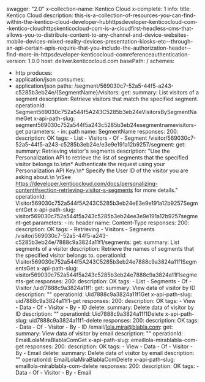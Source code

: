 swagger: "2.0"
x-collection-name: Kentico Cloud
x-complete: 1
info:
  title: Kentico Cloud
  description: this-is-a-collection-of-resources-you-can-find-within-the-kentico-cloud-developer-hubhttpsdeveloper-kenticocloud-com--kentico-cloudhttpskenticocloud-com-is-a-cloudfirst-headless-cms-that-allows-you-to-distribute-content-to-any-channel-and-device-websites-mobile-devices-mixed-reality-devices-presentation-kiosks-etc--through-an-api-certain-apis-require-that-you-include-the-authorization-header--find-more-in-httpsdeveloper-kenticocloud-comreferenceauthentication-
  version: 1.0.0
host: deliver.kenticocloud.com
basePath: /
schemes:
- http
produces:
- application/json
consumes:
- application/json
paths:
  /segment/569030c7-52a5-44f5-a243-c5285b3eb24e/{SegmentName}/visitors:
    get:
      summary: List visitors of a segment
      description: Retrieve visitors that match the specified segment.
      operationId: Segment569030c752a544f5A243C5285b3eb24eVisitorsBySegmentNameGet
      x-api-path-slug: segment569030c752a544f5a243c5285b3eb24esegmentnamevisitors-get
      parameters:
      - in: path
        name: SegmentName
      responses:
        200:
          description: OK
      tags:
      - List
      - Visitors
      - Of
      - Segment
  /visitor/569030c7-52a5-44f5-a243-c5285b3eb24e/e3e9e191a12b9257/segment:
    get:
      summary: Retrieving visitor's segments
      description: "Use the Personalization API to retrieve the list of segments that
        the specified visitor belongs to.\n\n* Authenticate the request using your
        Personalization API Key.\n* Specify the User ID of the visitor you are asking
        about.\n \nSee <https://developer.kenticocloud.com/docs/personalizing-content#section-retrieving-visitor-s-segments>
        for more details."
      operationId: Visitor569030c752a544f5A243C5285b3eb24eE3e9e191a12b9257SegmentGet
      x-api-path-slug: visitor569030c752a544f5a243c5285b3eb24ee3e9e191a12b9257segment-get
      parameters:
      - in: header
        name: Content-Type
      responses:
        200:
          description: OK
      tags:
      - Retrieving
      - Visitors
      - Segments
  /visitor/569030c7-52a5-44f5-a243-c5285b3eb24e/7888c9a3824a11f1/segments:
    get:
      summary: List segments of a visitor
      description: Retrieve the names of segments that the specified visitor belongs
        to.
      operationId: Visitor569030c752a544f5A243C5285b3eb24e7888c9a3824a11f1SegmentsGet
      x-api-path-slug: visitor569030c752a544f5a243c5285b3eb24e7888c9a3824a11f1segments-get
      responses:
        200:
          description: OK
      tags:
      - List
      - Segments
      - Of
      - Visitor
  /uid/7888c9a3824a11f1:
    get:
      summary: View data of visitor by ID
      description: ""
      operationId: Uid7888c9a3824a11f1Get
      x-api-path-slug: uid7888c9a3824a11f1-get
      responses:
        200:
          description: OK
      tags:
      - View
      - Data
      - Of
      - Visitor
      - By
      - ID
    delete:
      summary: Delete data of visitor by ID
      description: ""
      operationId: Uid7888c9a3824a11f1Delete
      x-api-path-slug: uid7888c9a3824a11f1-delete
      responses:
        200:
          description: OK
      tags:
      - Data
      - Of
      - Visitor
      - By
      - ID
  /email/lola.mira@blabla.com:
    get:
      summary: View data of visitor by email
      description: ""
      operationId: EmailLolaMiraBlablaComGet
      x-api-path-slug: emaillola-mirablabla-com-get
      responses:
        200:
          description: OK
      tags:
      - View
      - Data
      - Of
      - Visitor
      - By
      - Email
    delete:
      summary: Delete data of visitor by email
      description: ""
      operationId: EmailLolaMiraBlablaComDelete
      x-api-path-slug: emaillola-mirablabla-com-delete
      responses:
        200:
          description: OK
      tags:
      - Data
      - Of
      - Visitor
      - By
      - Email